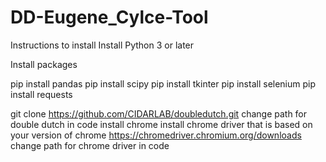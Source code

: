 # DD-Eugene_Cylce-Tool

Instructions to install
Install Python 3 or later 

Install packages

pip install pandas
pip install scipy
pip install tkinter
pip install selenium
pip install requests

git clone https://github.com/CIDARLAB/doubledutch.git
change path for double dutch in code
install chrome
install chrome driver that is based on your version of chrome https://chromedriver.chromium.org/downloads
change path for chrome driver in code
